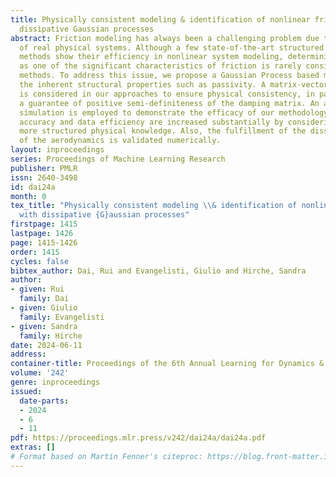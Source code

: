 ```yaml
---
title: Physically consistent modeling & identification of nonlinear friction with
  dissipative Gaussian processes
abstract: Friction modeling has always been a challenging problem due to the complexity
  of real physical systems. Although a few state-of-the-art structured data-driven
  methods show their efficiency in nonlinear system modeling, deterministic passivity
  as one of the significant characteristics of friction is rarely considered in these
  methods. To address this issue, we propose a Gaussian Process based model that preserves
  the inherent structural properties such as passivity. A matrix-vector physical structure
  is considered in our approaches to ensure physical consistency, in particular, enabling
  a guarantee of positive semi-definiteness of the damping matrix. An aircraft benchmark
  simulation is employed to demonstrate the efficacy of our methodology. Estimation
  accuracy and data efficiency are increased substantially by considering and enforcing
  more structured physical knowledge. Also, the fulfillment of the dissipative nature
  of the aerodynamics is validated numerically.
layout: inproceedings
series: Proceedings of Machine Learning Research
publisher: PMLR
issn: 2640-3498
id: dai24a
month: 0
tex_title: "Physically consistent modeling \\& identification of nonlinear friction
  with dissipative {G}aussian processes"
firstpage: 1415
lastpage: 1426
page: 1415-1426
order: 1415
cycles: false
bibtex_author: Dai, Rui and Evangelisti, Giulio and Hirche, Sandra
author:
- given: Rui
  family: Dai
- given: Giulio
  family: Evangelisti
- given: Sandra
  family: Hirche
date: 2024-06-11
address:
container-title: Proceedings of the 6th Annual Learning for Dynamics & Control Conference
volume: '242'
genre: inproceedings
issued:
  date-parts:
  - 2024
  - 6
  - 11
pdf: https://proceedings.mlr.press/v242/dai24a/dai24a.pdf
extras: []
# Format based on Martin Fenner's citeproc: https://blog.front-matter.io/posts/citeproc-yaml-for-bibliographies/
---
```

